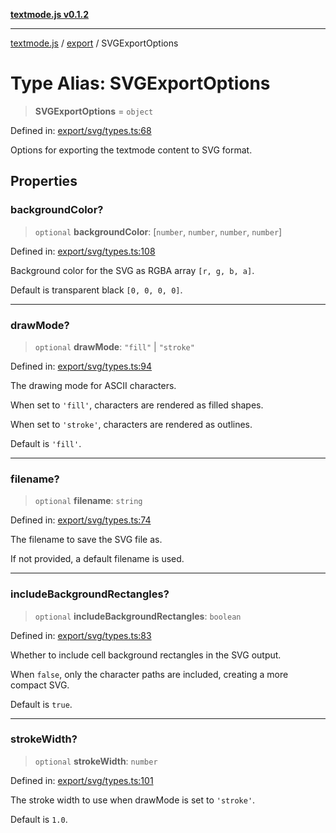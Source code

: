 [**textmode.js v0.1.2**](../../../../README.md)

***

[textmode.js](../../../../README.md) / [export](../README.md) / SVGExportOptions

# Type Alias: SVGExportOptions

> **SVGExportOptions** = `object`

Defined in: [export/svg/types.ts:68](https://github.com/humanbydefinition/textmode.js-dev/blob/667e212b07d0571c5d8b15c2a0c3528d79d14b5e/src/export/svg/types.ts#L68)

Options for exporting the textmode content to SVG format.

## Properties

### backgroundColor?

> `optional` **backgroundColor**: \[`number`, `number`, `number`, `number`\]

Defined in: [export/svg/types.ts:108](https://github.com/humanbydefinition/textmode.js-dev/blob/667e212b07d0571c5d8b15c2a0c3528d79d14b5e/src/export/svg/types.ts#L108)

Background color for the SVG as RGBA array `[r, g, b, a]`.

Default is transparent black `[0, 0, 0, 0]`.

***

### drawMode?

> `optional` **drawMode**: `"fill"` \| `"stroke"`

Defined in: [export/svg/types.ts:94](https://github.com/humanbydefinition/textmode.js-dev/blob/667e212b07d0571c5d8b15c2a0c3528d79d14b5e/src/export/svg/types.ts#L94)

The drawing mode for ASCII characters.

When set to `'fill'`, characters are rendered as filled shapes.

When set to `'stroke'`, characters are rendered as outlines.

Default is `'fill'`.

***

### filename?

> `optional` **filename**: `string`

Defined in: [export/svg/types.ts:74](https://github.com/humanbydefinition/textmode.js-dev/blob/667e212b07d0571c5d8b15c2a0c3528d79d14b5e/src/export/svg/types.ts#L74)

The filename to save the SVG file as. 

If not provided, a default filename is used.

***

### includeBackgroundRectangles?

> `optional` **includeBackgroundRectangles**: `boolean`

Defined in: [export/svg/types.ts:83](https://github.com/humanbydefinition/textmode.js-dev/blob/667e212b07d0571c5d8b15c2a0c3528d79d14b5e/src/export/svg/types.ts#L83)

Whether to include cell background rectangles in the SVG output.

When `false`, only the character paths are included, creating a more compact SVG.

Default is `true`.

***

### strokeWidth?

> `optional` **strokeWidth**: `number`

Defined in: [export/svg/types.ts:101](https://github.com/humanbydefinition/textmode.js-dev/blob/667e212b07d0571c5d8b15c2a0c3528d79d14b5e/src/export/svg/types.ts#L101)

The stroke width to use when drawMode is set to `'stroke'`.

Default is `1.0`.
